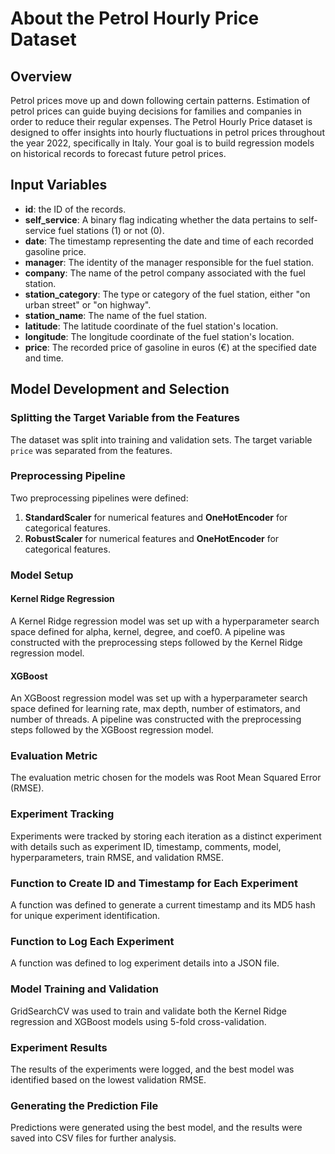 # About the Petrol Hourly Price Dataset

## Overview
Petrol prices move up and down following certain patterns. Estimation of petrol prices can guide buying decisions for families and companies in order to reduce their regular expenses. The Petrol Hourly Price dataset is designed to offer insights into hourly fluctuations in petrol prices throughout the year 2022, specifically in Italy. Your goal is to build regression models on historical records to forecast future petrol prices.

## Input Variables
- **id**: the ID of the records.
- **self_service**: A binary flag indicating whether the data pertains to self-service fuel stations (1) or not (0).
- **date**: The timestamp representing the date and time of each recorded gasoline price.
- **manager**: The identity of the manager responsible for the fuel station.
- **company**: The name of the petrol company associated with the fuel station.
- **station_category**: The type or category of the fuel station, either "on urban street" or "on highway".
- **station_name**: The name of the fuel station.
- **latitude**: The latitude coordinate of the fuel station's location.
- **longitude**: The longitude coordinate of the fuel station's location.
- **price**: The recorded price of gasoline in euros (€) at the specified date and time.

## Model Development and Selection

### Splitting the Target Variable from the Features

The dataset was split into training and validation sets. The target variable `price` was separated from the features.

### Preprocessing Pipeline

Two preprocessing pipelines were defined:

1. **StandardScaler** for numerical features and **OneHotEncoder** for categorical features.
2. **RobustScaler** for numerical features and **OneHotEncoder** for categorical features.

### Model Setup

#### Kernel Ridge Regression

A Kernel Ridge regression model was set up with a hyperparameter search space defined for alpha, kernel, degree, and coef0. A pipeline was constructed with the preprocessing steps followed by the Kernel Ridge regression model.

#### XGBoost

An XGBoost regression model was set up with a hyperparameter search space defined for learning rate, max depth, number of estimators, and number of threads. A pipeline was constructed with the preprocessing steps followed by the XGBoost regression model.

### Evaluation Metric

The evaluation metric chosen for the models was Root Mean Squared Error (RMSE).

### Experiment Tracking

Experiments were tracked by storing each iteration as a distinct experiment with details such as experiment ID, timestamp, comments, model, hyperparameters, train RMSE, and validation RMSE.

### Function to Create ID and Timestamp for Each Experiment

A function was defined to generate a current timestamp and its MD5 hash for unique experiment identification.

### Function to Log Each Experiment

A function was defined to log experiment details into a JSON file.

### Model Training and Validation

GridSearchCV was used to train and validate both the Kernel Ridge regression and XGBoost models using 5-fold cross-validation.

### Experiment Results

The results of the experiments were logged, and the best model was identified based on the lowest validation RMSE.

### Generating the Prediction File

Predictions were generated using the best model, and the results were saved into CSV files for further analysis.

